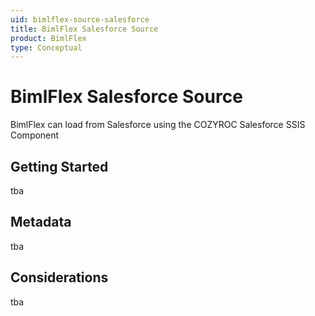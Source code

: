```yaml
---
uid: bimlflex-source-salesforce
title: BimlFlex Salesforce Source
product: BimlFlex
type: Conceptual
---
```

# BimlFlex Salesforce Source

<!-- TODO: Add contents -->

BimlFlex can load from Salesforce using the COZYROC Salesforce SSIS Component

## Getting Started

tba

## Metadata

tba

## Considerations

tba
